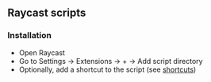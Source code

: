 ## Raycast scripts

### Installation

- Open Raycast
- Go to Settings → Extensions → + → Add script directory
- Optionally, add a shortcut to the script (see [shortcuts](../shortcuts.md))

